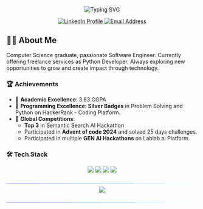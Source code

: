 <div align="center">
  <img src="https://readme-typing-svg.herokuapp.com?font=Fira+Code&weight=500&size=40&pause=1000&color=6A5ACD&center=true&vCenter=true&random=false&width=600&height=100&lines=Hi+%F0%9F%91%8B+I%27m+Ahtesham+Sarwar;Python+Developer" alt="Typing SVG" />
  
  <p align="center">
    <a href="https://www.linkedin.com/in/ahteshamsarwar/">
      <img src="https://img.shields.io/badge/LinkedIn-0077B5?style=for-the-badge&logo=linkedin&logoColor=white" alt="LinkedIn Profile" />
    </a>
    <a href="mailto:ahteshamsarwar333@gmail.com">
      <img src="https://img.shields.io/badge/Email-D14836?style=for-the-badge&logo=gmail&logoColor=white" alt="Email Address" />
    </a>
  </p>
</div>

## 👩‍💻 About Me

Computer Science graduate, passionate Software Engineer. 
Currently offering freelance services as Python Developer.
Always exploring new opportunities to grow and create 
impact through technology.

### 🏆 Achievements

- 🥇 **Academic Excellence**: 3.63 CGPA
- 🥈 **Programming Excellence**: **Silver Badges** in Problem Solving and Python on HackerRank - Coding Platform.
- 🌟 **Global Competitions**: 
  - **Top 3** in Semantic Search AI Hackathon
  - Participated in **Advent of code 2024** and solved 25 days challenges.
  - Participated in multiple **GEN AI Hackathons** on Lablab.ai Platform.

### 🛠️ Tech Stack

<p align="center">
  <img src="https://img.shields.io/badge/Python-3776AB?style=for-the-badge&logo=python&logoColor=white" />
  <img src="https://img.shields.io/badge/Django-00b300?style=for-the-badge&logo=django&logoColor=black" />
  <img src="https://img.shields.io/badge/Flask-FFFFFF?style=for-the-badge&logo=flask&logoColor=black" />
  <img src="https://img.shields.io/badge/Docker-1572B6?style=for-the-badge&logo=docker&logoColor=white" />
</p>
  
<img src="https://github.com/M786453/M786453/raw/main/images/cool_bar.gif">

<div align=center>
  <img align="center" src="https://github-readme-stats.vercel.app/api/top-langs/?username=M786453&layout=donut&theme=transparent"/>
  <p></p>
</div>

<img src="https://github.com/M786453/M786453/raw/main/images/cool_bar.gif">

